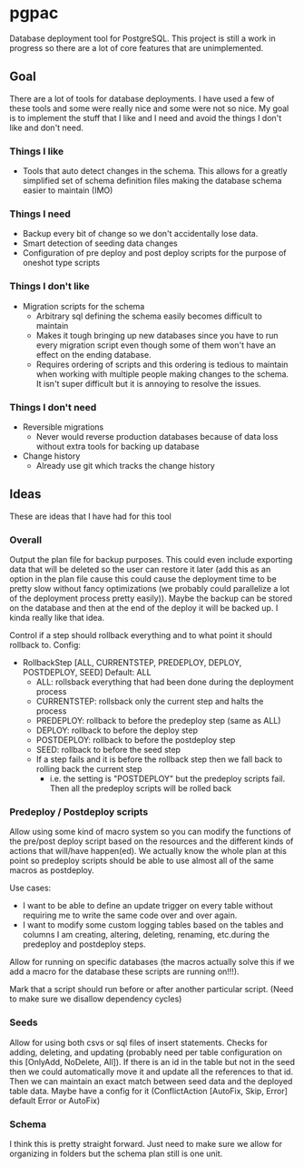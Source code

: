 # pgpac

Database deployment tool for PostgreSQL. This project is still a work in progress so there are a lot of core features that are unimplemented.

## Goal

There are a lot of tools for database deployments. I have used a few of these tools and some were really nice and some were not so nice. My goal is to implement the stuff that I like and I need and avoid the things I don't like and don't need.

### Things I like

- Tools that auto detect changes in the schema. This allows for a greatly simplified set of schema definition files making the database schema easier to maintain (IMO)

### Things I need

- Backup every bit of change so we don't accidentally lose data.
- Smart detection of seeding data changes
- Configuration of pre deploy and post deploy scripts for the purpose of oneshot type scripts

### Things I don't like

- Migration scripts for the schema
  - Arbitrary sql defining the schema easily becomes difficult to maintain
  - Makes it tough bringing up new databases since you have to run every migration script even though some of them won't have an effect on the ending database.
  - Requires ordering of scripts and this ordering is tedious to maintain when working with multiple people making changes to the schema. It isn't super difficult but it is annoying to resolve the issues.

### Things I don't need

- Reversible migrations
  - Never would reverse production databases because of data loss without extra tools for backing up database
- Change history
  - Already use git which tracks the change history

## Ideas

These are ideas that I have had for this tool

### Overall

Output the plan file for backup purposes. This could even include exporting data that will be deleted so the user can restore it later (add this as an option in the plan file cause this could cause the deployment time to be pretty slow without fancy optimizations (we probably could parallelize a lot of the deployment process pretty easily)). Maybe the backup can be stored on the database and then at the end of the deploy it will be backed up. I kinda really like that idea.

Control if a step should rollback everything and to what point it should rollback to. Config:

- RollbackStep [ALL, CURRENTSTEP, PREDEPLOY, DEPLOY, POSTDEPLOY, SEED] Default: ALL
  - ALL: rollsback everything that had been done during the deployment process
  - CURRENTSTEP: rollsback only the current step and halts the process
  - PREDEPLOY: rollback to before the predeploy step (same as ALL)
  - DEPLOY: rollback to before the deploy step
  - POSTDEPLOY: rollback to before the postdeploy step
  - SEED: rollback to before the seed step
  - If a step fails and it is before the rollback step then we fall back to rolling back the current step
    - i.e. the setting is "POSTDEPLOY" but the predeploy scripts fail. Then all the predeploy scripts will be rolled back

### Predeploy / Postdeploy scripts

Allow using some kind of macro system so you can modify the functions of the pre/post deploy script based on the resources and the different kinds of actions that will/have happen(ed). We actually know the whole plan at this point so predeploy scripts should be able to use almost all of the same macros as postdeploy.

Use cases:

- I want to be able to define an update trigger on every table without requiring me to write the same code over and over again.
- I want to modify some custom logging tables based on the tables and columns I am creating, altering, deleting, renaming, etc.during the predeploy and postdeploy steps.

Allow for running on specific databases (the macros actually solve this if we add a macro for the database these scripts are running on!!!).

Mark that a script should run before or after another particular script. (Need to make sure we disallow dependency cycles)

### Seeds

Allow for using both csvs or sql files of insert statements. Checks for adding, deleting, and updating (probably need per table configuration on this [OnlyAdd, NoDelete, All]). If there is an id in the table but not in the seed then we could automatically move it and update all the references to that id. Then we can maintain an exact match between seed data and the deployed table data. Maybe have a config for it (ConflictAction [AutoFix, Skip, Error] default Error or AutoFix)

### Schema

I think this is pretty straight forward. Just need to make sure we allow for organizing in folders but the schema plan still is one unit.
